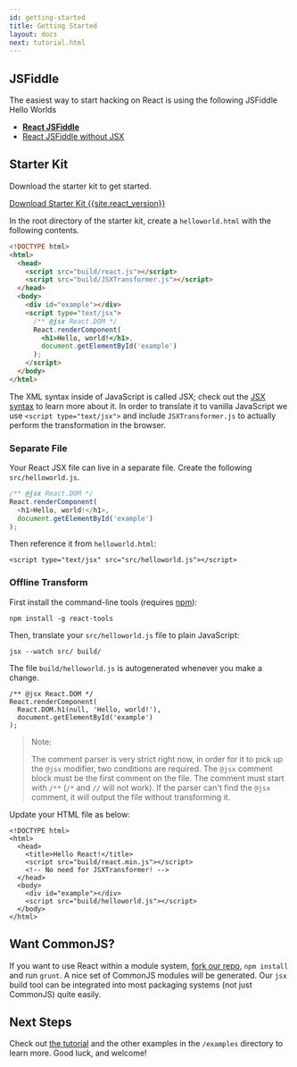 ```yaml
---
id: getting-started
title: Getting Started
layout: docs
next: tutorial.html
---
```


## JSFiddle

The easiest way to start hacking on React is using the following JSFiddle Hello Worlds

 * **[React JSFiddle](http://jsfiddle.net/vjeux/kb3gN/)**
 * [React JSFiddle without JSX](http://jsfiddle.net/vjeux/VkebS/)

## Starter Kit

Download the starter kit to get started.

<div class="buttons-unit downloads">
  <a href="/react/downloads/react-{{site.react_version}}.zip" class="button">
    Download Starter Kit {{site.react_version}}
  </a>
</div>

In the root directory of the starter kit, create a `helloworld.html` with the following contents.

```html
<!DOCTYPE html>
<html>
  <head>
    <script src="build/react.js"></script>
    <script src="build/JSXTransformer.js"></script>
  </head>
  <body>
    <div id="example"></div>
    <script type="text/jsx">
      /** @jsx React.DOM */
      React.renderComponent(
        <h1>Hello, world!</h1>,
        document.getElementById('example')
      );
    </script>
  </body>
</html>
```

The XML syntax inside of JavaScript is called JSX; check out the [JSX syntax](/react/docs/jsx-in-depth.html) to learn more about it. In order to translate it to vanilla JavaScript we use `<script type="text/jsx">` and include `JSXTransformer.js` to actually perform the transformation in the browser.

### Separate File

Your React JSX file can live in a separate file. Create the following `src/helloworld.js`.

```javascript
/** @jsx React.DOM */
React.renderComponent(
  <h1>Hello, world!</h1>,
  document.getElementById('example')
);
```
Then reference it from `helloworld.html`:

```html{10}
<script type="text/jsx" src="src/helloworld.js"></script>
```

### Offline Transform

First install the command-line tools (requires [npm](http://npmjs.org/)):

```
npm install -g react-tools
```

Then, translate your `src/helloworld.js` file to plain JavaScript:

```
jsx --watch src/ build/

```

The file `build/helloworld.js` is autogenerated whenever you make a change.

```javascript{3}
/** @jsx React.DOM */
React.renderComponent(
  React.DOM.h1(null, 'Hello, world!'),
  document.getElementById('example')
);
```

> Note:
>
> The comment parser is very strict right now, in order for it to pick up the `@jsx` modifier, two conditions are required. The `@jsx` comment block must be the first comment on the file. The comment must start with `/**` (`/*` and `//` will not work). If the parser can't find the `@jsx` comment, it will output the file without transforming it.

Update your HTML file as below:

```html{6,10}
<!DOCTYPE html>
<html>
  <head>
    <title>Hello React!</title>
    <script src="build/react.min.js"></script>
    <!-- No need for JSXTransformer! -->
  </head>
  <body>
    <div id="example"></div>
    <script src="build/helloworld.js"></script>
  </body>
</html>
```

## Want CommonJS?

If you want to use React within a module system, [fork our repo](http://github.com/facebook/react), `npm install` and run `grunt`. A nice set of CommonJS modules will be generated. Our `jsx` build tool can be integrated into most packaging systems (not just CommonJS) quite easily.

## Next Steps

Check out [the tutorial](/react/docs/tutorial.html) and the other examples in the `/examples` directory to learn more. Good luck, and welcome!
